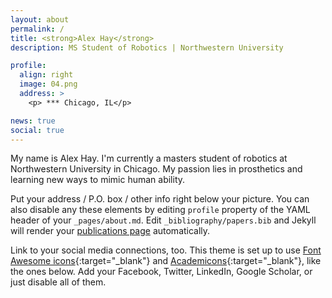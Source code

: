 ```yaml
---
layout: about
permalink: /
title: <strong>Alex Hay</strong>
description: MS Student of Robotics | Northwestern University

profile:
  align: right
  image: 04.png
  address: >
    <p> *** Chicago, IL</p>

news: true
social: true
---
```


My name is Alex Hay. I'm currently a masters student of robotics at Northwestern University in Chicago. My passion lies in prosthetics and learning new ways to mimic human ability.

Put your address / P.O. box / other info right below your picture. You can also disable any these elements by editing `profile` property of the YAML header of your `_pages/about.md`. Edit `_bibliography/papers.bib` and Jekyll will render your [publications page](/al-folio/publications/) automatically.

Link to your social media connections, too. This theme is set up to use [Font Awesome icons](http://fortawesome.github.io/Font-Awesome/){:target="\_blank"} and [Academicons](https://jpswalsh.github.io/academicons/){:target="\_blank"}, like the ones below. Add your Facebook, Twitter, LinkedIn, Google Scholar, or just disable all of them.
